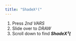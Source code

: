 ```yaml
---
title: "ShadeX²("
---
```


1. Press *2nd VARS*
2. Slide over to *DRAW*
3. Scroll down to find ***ShadeX²(***

